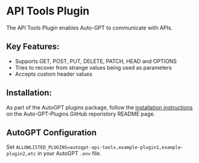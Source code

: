 # API Tools Plugin

The API Tools Plugin enables Auto-GPT to communicate with APIs.

## Key Features:
- Supports GET, POST, PUT, DELETE, PATCH, HEAD and OPTIONS
- Tries to recover from strange values being used as parameters
- Accepts custom header values

## Installation:
As part of the AutoGPT plugins package, follow the [installation instructions](https://github.com/Significant-Gravitas/Auto-GPT-Plugins) on the Auto-GPT-Plugins GitHub reporistory README page.

## AutoGPT Configuration
Set `ALLOWLISTED_PLUGINS=autogpt-api-tools,example-plugin1,example-plugin2,etc` in your AutoGPT `.env` file.

